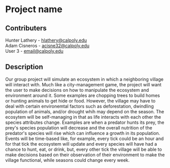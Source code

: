 # Project name

## Contributers

Hunter Lathery - hlathery@calpoly.edu  
Adam Cisneros - acisne32@calpoly.edu  
User 3 - email@calpoly.edu

## Description

Our group project will simulate an ecosystem in which a neighboring village will interact with. Much like a city-management game, the project will want the user to make decisions on how to manipulate the ecosystem and environment around it. Some examples are chopping trees to build homes or hunting animals to get hide or food. However, the village may have to deal with certain environemtal factors such as deforestation, dwindling population of animals, and/or drought whih may depend on the season. The ecosytem will be self-managing in that as life interacts with each other the species attributes change. Examples are when a predator hunts its prey, the prey's species population will decrease and the overall nutrition of the predator's species will rise which can influence a growth in its population. Events will be time-based like, for example, every tick could be an hour and for that tick the ecosystem will update and every species will have had a chance to hunt, eat, or drink, but, every other tick the village will be able to make decisions based on their observation of their environment to make the village functional, while seasons could change every week.
